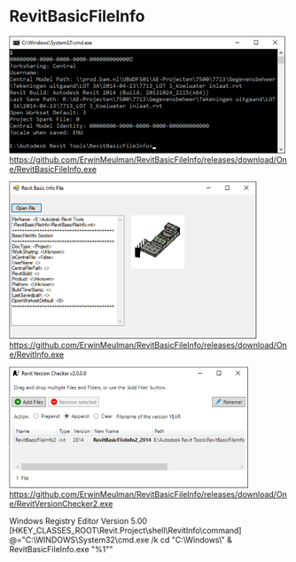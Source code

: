 # RevitBasicFileInfo

![Screenshot](https://raw.githubusercontent.com/ErwinMeulman/RevitBasicFileInfo/master/RevitBasicFileInfo.png)
https://github.com/ErwinMeulman/RevitBasicFileInfo/releases/download/One/RevitBasicFileInfo.exe

![Screenshot](https://raw.githubusercontent.com/ErwinMeulman/RevitBasicFileInfo/master/RevitInfo.png)
https://github.com/ErwinMeulman/RevitBasicFileInfo/releases/download/One/RevitInfo.exe

![Screenshot](https://raw.githubusercontent.com/ErwinMeulman/RevitBasicFileInfo/master/RevitVersionChecker2.png)
https://github.com/ErwinMeulman/RevitBasicFileInfo/releases/download/One/RevitVersionChecker2.exe

Windows Registry Editor Version 5.00
[HKEY_CLASSES_ROOT\Revit.Project\shell\RevitInfo\command]
@="C:\\WINDOWS\\System32\\cmd.exe /k cd \"C:\\Windows\\\" & RevitBasicFileInfo.exe \"%1\""
